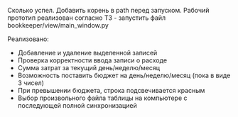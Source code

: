 Сколько успел. Добавить корень в path перед запуском. Рабочий прототип реализован согласно ТЗ - запустить файл bookkeeper/view/main_window.py

Реализовано:
- Добавление и удаление выделенной записей
- Проверка корректности ввода записи о расходе
- Сумма затрат за текущий день/неделю/месяц
- Возможность поставить бюджет на день/неделю/месяц (пока в виде 3 чисел)
- При превышении бюджета, строка подсвечивается красным
- Выбор произвольного файла таблицы на компьютере с последующей полной синхронизацией
